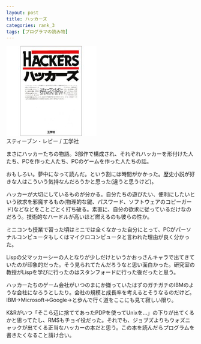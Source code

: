 ```yaml
---
layout: post
title: ハッカーズ
categories: rank_3
tags: [プログラマの読み物]
---
```



<div class="book"><div class="book_image"><a href="http://www.amazon.co.jp/dp/487593100X"><img src="/images/hackers.jpg"></a></div><div class="book_info">スティーブン・レビー / 工学社</div><div class="clear"></div></div>

まさにハッカーたちの物語。3部作で構成され、それぞれハッカーを形付けた人たち、PCを作った人たち、PCのゲームを作った人たちの話。 

おもしろい。夢中になって読んだ。という割には時間がかかった。歴史小説が好きな人はこういう気持なんだろうかと思った(違うと思うけど)。 

ハッカーが大切にしているものが分かる。自分たちの遊びたい、便利にしたいという欲求を邪魔するもの(物理的な鍵、パスワード、ソフトウェアのコピーガード)などなどをことごとく打ち破る。素直に、自分の欲求に従っているだけなのだろう。技術的なハードルが高いほど燃えるのも彼らの性か。 

ミニコンも授業で習った頃はミニでは全くなかった自分にとって、PCがパーソナルコンピュータもしくはマイクロコンピュータと言われた理由が良く分かった。 

Lispの父マッカーシーの人となりが少しだけというかおっさんキャラで出てきていたのが印象的だった。そう見られてたんだろうなと思い面白かった。研究室の教授がLispを学びに行ったのはスタンフォードに行った後だったと思う。

ハッカーたちのゲーム会社がいつのまにか嫌っていたはずのガチガチのIBMのような会社になろうとしたり。会社の規模と成長率を考えるとそうなるのだけど。IBM→Microsoft→Google→と歩んで行く道をここにも見て寂しい限り。 

K&Rがいつ「そこら辺に捨ててあったPDPを使ってUnixを...」の下りが出てくるかと思ってたし、RMSもチョイ役だった。それでも、ジョブズよりもウォズニャックが出てくる正当なハッカーの本だと思う。この本を読んだらプログラムを書きたくなること請け合い。
